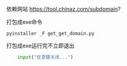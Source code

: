 依赖网站 https://tool.chinaz.com/subdomain?

打包成exe命令
```
pyinstaller _F get_get_domain.py
```
打包成exe运行完不立即退出
```python
    input("任意键关闭...")
```
